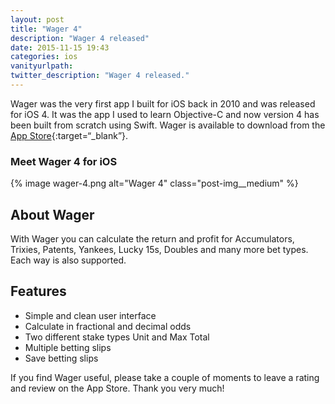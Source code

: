 ```yaml
---
layout: post
title: "Wager 4"
description: "Wager 4 released"
date: 2015-11-15 19:43
categories: ios
vanityurlpath:
twitter_description: "Wager 4 released."
---
```

Wager was the very first app I built for iOS back in 2010 and was released for iOS 4. It was the app I used to learn Objective-C and now version 4 has been built from scratch using Swift. Wager is available to download from the [App Store](https://geo.itunes.apple.com/gb/app/wager/id378869159?mt=8){:target=“_blank”}.

### Meet Wager 4 for iOS
{% image wager-4.png alt="Wager 4" class="post-img__medium" %}

## About Wager
With Wager you can calculate the return and profit for Accumulators, Trixies, Patents, Yankees, Lucky 15s, Doubles and many more bet types. Each way is also supported.

## Features
- Simple and clean user interface
- Calculate in fractional and decimal odds
- Two different stake types Unit and Max Total
- Multiple betting slips
- Save betting slips

If you find Wager useful, please take a couple of moments to leave a rating and review on the App Store. Thank you very much! 
